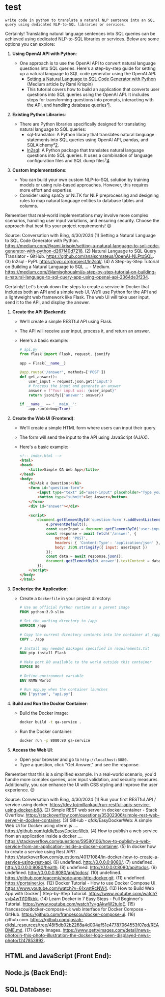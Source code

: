 # test

<div id="google_translate_element"></div>



```
write code in python to translate a natural NLP sentence into an SQL query using dedicated NLP-to-SQL libraries or services.
```

[1]: https://medium.com/@rami.krispin/setting-a-natural-language-to-sql-code-generator-with-python-d267f40d7218 ""
[2]: https://github.com/anaiscmateus/OpenAI-NLPtoSQL ""
[3]: https://medium.com/@lamisghoualmi/a-step-by-step-tutorial-on-building-a-natural-language-to-sql-query-app-using-openai-api-2364de3f234 ""
[4]: https://pypi.org/project/ln2sql/ ""

Certainly! Translating natural language sentences into SQL queries can be achieved using dedicated NLP-to-SQL libraries or services. Below are some options you can explore:

1. **Using OpenAI API with Python**:
    - One approach is to use the OpenAI API to convert natural language questions into SQL queries. Here's a step-by-step guide for setting up a natural language to SQL code generator using the OpenAI API:
        - [Setting a Natural Language to SQL Code Generator with Python](https://medium.com/@rami.krispin/setting-a-natural-language-to-sql-code-generator-with-python-d267f40d7218) (Medium article by Rami Krispin)
        - This tutorial covers how to build an application that converts user questions into SQL queries using the OpenAI API. It includes steps for transforming questions into prompts, interacting with the API, and handling database queries¹[1][1].

2. **Existing Python Libraries**:
    - There are Python libraries specifically designed for translating natural language to SQL queries:
        - sql-translator: A Python library that translates natural language statements into SQL queries using OpenAI API, pandas, and SQLAlchemy²[2][2].
        - [ln2sql](https://pypi.org/project/ln2sql/): A Python package that translates natural language questions into SQL queries. It uses a combination of language configuration files and SQL dump files³[4][4].

3. **Custom Implementations**:
    - You can build your own custom NLP-to-SQL solution by training models or using rule-based approaches. However, this requires more effort and expertise.
    - Consider using spaCy or NLTK for NLP preprocessing and designing rules to map natural language entities to database tables and columns.

Remember that real-world implementations may involve more complex scenarios, handling user input variations, and ensuring security. Choose the approach that best fits your project requirements! 😊

Source: Conversation with Bing, 4/30/2024
(1) Setting a Natural Language to SQL Code Generator with Python. https://medium.com/@rami.krispin/setting-a-natural-language-to-sql-code-generator-with-python-d267f40d7218.
(2) Natural Language to SQL Query Translator - GitHub. https://github.com/anaiscmateus/OpenAI-NLPtoSQL.
(3) ln2sql · PyPI. https://pypi.org/project/ln2sql/.
(4) A Step-by-Step Tutorial on Building a Natural Language to SQL ... - Medium. https://medium.com/@lamisghoualmi/a-step-by-step-tutorial-on-building-a-natural-language-to-sql-query-app-using-openai-api-2364de3f234.


[1]: https://dev.to/millankaul/run-restful-apis-service-using-docker-b68 ""
[2]: https://stackoverflow.com/questions/35302306/simple-rest-web-server-in-docker-container ""
[3]: https://github.com/qfdk/EasyDockerWeb ""
[4]: https://stackoverflow.com/questions/59580106/how-to-publish-a-web-service-from-an-application-inside-a-docker-container ""
[5]: https://stackoverflow.com/questions/40171084/in-docker-how-to-create-a-service-using-rest-api ""
[6]: http://0.0.0.0:8080/ ""
[7]: http://0.0.0.0:8080/health ""
[8]: http://0.0.0.0:8080/api/todos ""
[9]: http://0.0.0.0:8080/api/todos/ ""
[10]: https://github.com/eaccmk/node-app-http-docker.git ""
[11]: https://portainer.io/ ""
[12]: https://www.youtube.com/watch?v=61xvstRcNW4 ""
[13]: https://www.youtube.com/watch?v=b4wTi1DRkbk ""
[14]: https://www.youtube.com/watch?v=gAkwW2tuIqE ""
[15]: https://github.com/francescou/docker-compose-ui ""

Certainly! Let's break down the steps to create a service in Docker that includes both an API and a simple web UI. We'll use Python for the API and a lightweight web framework like Flask. The web UI will take user input, send it to the API, and display the answer.

1. **Create the API (Backend)**:
    - We'll create a simple RESTful API using Flask.
    - The API will receive user input, process it, and return an answer.
    - Here's a basic example:

      ```python
      # api.py
      from flask import Flask, request, jsonify
 
      app = Flask(__name__)
 
      @app.route('/answer', methods=['POST'])
      def get_answer():
          user_input = request.json.get('input')
          # Process the input and generate an answer
          answer = f"Your input was: {user_input}"
          return jsonify({'answer': answer})
 
      if __name__ == '__main__':
          app.run(debug=True)
      ```

2. **Create the Web UI (Frontend)**:
    - We'll create a simple HTML form where users can input their query.
    - The form will send the input to the API using JavaScript (AJAX).
    - Here's a basic example:

      ```html
      <!-- index.html -->
      <html>
      <head>
          <title>Simple QA Web App</title>
      </head>
      <body>
          <h1>Ask a Question:</h1>
          <form id="question-form">
              <input type="text" id="user-input" placeholder="Type your question...">
              <button type="submit">Get Answer</button>
          </form>
          <div id="answer"></div>
 
          <script>
              document.getElementById('question-form').addEventListener('submit', async (e) => {
                  e.preventDefault();
                  const userInput = document.getElementById('user-input').value;
                  const response = await fetch('/answer', {
                      method: 'POST',
                      headers: { 'Content-Type': 'application/json' },
                      body: JSON.stringify({ input: userInput })
                  });
                  const data = await response.json();
                  document.getElementById('answer').textContent = data.answer;
              });
          </script>
      </body>
      </html>
      ```

3. **Dockerize the Application**:
    - Create a `Dockerfile` in your project directory:

      ```Dockerfile
      # Use an official Python runtime as a parent image
      FROM python:3.9-slim
 
      # Set the working directory to /app
      WORKDIR /app
 
      # Copy the current directory contents into the container at /app
      COPY . /app
 
      # Install any needed packages specified in requirements.txt
      RUN pip install Flask
 
      # Make port 80 available to the world outside this container
      EXPOSE 80
 
      # Define environment variable
      ENV NAME World
 
      # Run app.py when the container launches
      CMD ["python", "api.py"]
      ```

4. **Build and Run the Docker Container**:
    - Build the Docker image:

      ```bash
      docker build -t qa-service .
      ```

    - Run the Docker container:

      ```bash
      docker run -p 8080:80 qa-service
      ```

5. **Access the Web UI**:
    - Open your browser and go to `http://localhost:8080`.
    - Type a question, click "Get Answer," and see the response.

Remember that this is a simplified example. In a real-world scenario, you'd handle more complex queries, user input validation, and security measures. Additionally, you can enhance the UI with CSS styling and improve the user experience. 😊

Source: Conversation with Bing, 4/30/2024
(1) Run your first RESTful API / service using docker. https://dev.to/millankaul/run-restful-apis-service-using-docker-b68.
(2) Simple REST web server in docker container - Stack Overflow. https://stackoverflow.com/questions/35302306/simple-rest-web-server-in-docker-container.
(3) GitHub - qfdk/EasyDockerWeb: A simple Web Ui for Docker using xterm.js .... https://github.com/qfdk/EasyDockerWeb.
(4) How to publish a web service from an application inside a docker .... https://stackoverflow.com/questions/59580106/how-to-publish-a-web-service-from-an-application-inside-a-docker-container.
(5) In docker how to create a service using Rest API?. https://stackoverflow.com/questions/40171084/in-docker-how-to-create-a-service-using-rest-api.
(6) undefined. http://0.0.0.0:8080/.
(7) undefined. http://0.0.0.0:8080/health.
(8) undefined. http://0.0.0.0:8080/api/todos.
(9) undefined. http://0.0.0.0:8080/api/todos/.
(10) undefined. https://github.com/eaccmk/node-app-http-docker.git.
(11) undefined. https://portainer.io/.
(12) Docker Tutorial - How to use Docker Compose UI. https://www.youtube.com/watch?v=61xvstRcNW4.
(13) How to Build Web App with Docker | Step-by-Step Tutorial. https://www.youtube.com/watch?v=b4wTi1DRkbk.
(14) Learn Docker in 7 Easy Steps - Full Beginner's Tutorial. https://www.youtube.com/watch?v=gAkwW2tuIqE.
(15) francescou/docker-compose-ui: web interface for Docker Compose - GitHub. https://github.com/francescou/docker-compose-ui.
(16) github.com. https://github.com/josiah-d/dsi_resources/tree/48f5db02b2268a4d004af51e47787064553f07ed/README.md.
(17) Getty Images. https://www.gettyimages.com/detail/news-photo/in-this-photo-illustration-the-docker-logo-seen-displayed-news-photo/1247853892.






## HTML and JavaScript (Front End):


## Node.js (Back End):



## SQL Database:





<script type="text/javascript">
    function googleTranslateElementInit() {
        new google.translate.TranslateElement({ pageLanguage: 'de', includedLanguages: 'de,pl', layout: google.translate.TranslateElement.InlineLayout.SIMPLE }, 'google_translate_element');
    }
</script>
<script type="text/javascript" src="https://translate.google.com/translate_a/element.js?cb=googleTranslateElementInit"></script>
